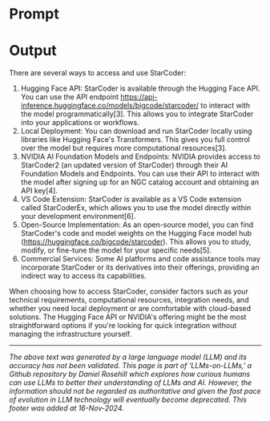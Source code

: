 # Prompt

# Output

There are several ways to access and use StarCoder:

1. Hugging Face API:
   StarCoder is available through the Hugging Face API. You can use the API endpoint https://api-inference.huggingface.co/models/bigcode/starcoder/ to interact with the model programmatically\[3]. This allows you to integrate StarCoder into your applications or workflows.
2. Local Deployment:
   You can download and run StarCoder locally using libraries like Hugging Face's Transformers. This gives you full control over the model but requires more computational resources\[3].
3. NVIDIA AI Foundation Models and Endpoints:
   NVIDIA provides access to StarCoder2 (an updated version of StarCoder) through their AI Foundation Models and Endpoints. You can use their API to interact with the model after signing up for an NGC catalog account and obtaining an API key\[4].
4. VS Code Extension:
   StarCoder is available as a VS Code extension called StarCoderEx, which allows you to use the model directly within your development environment\[6].
5. Open-Source Implementation:
   As an open-source model, you can find StarCoder's code and model weights on the Hugging Face model hub (https://huggingface.co/bigcode/starcoder). This allows you to study, modify, or fine-tune the model for your specific needs\[5].
6. Commercial Services:
   Some AI platforms and code assistance tools may incorporate StarCoder or its derivatives into their offerings, providing an indirect way to access its capabilities.

When choosing how to access StarCoder, consider factors such as your technical requirements, computational resources, integration needs, and whether you need local deployment or are comfortable with cloud-based solutions. The Hugging Face API or NVIDIA's offering might be the most straightforward options if you're looking for quick integration without managing the infrastructure yourself.

---
*The above text was generated by a large language model (LLM) and its accuracy has not been validated. This page is part of 'LLMs-on-LLMs,' a Github repository by Daniel Rosehill which explores how curious humans can use LLMs to better their understanding of LLMs and AI. However, the information should not be regarded as authoritative and given the fast pace of evolution in LLM technology will eventually become deprecated. This footer was added at 16-Nov-2024.*